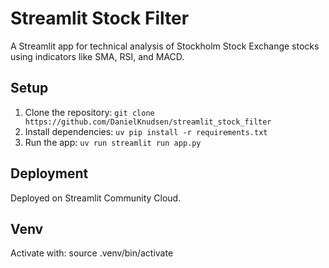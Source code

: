 # Streamlit Stock Filter
A Streamlit app for technical analysis of Stockholm Stock Exchange stocks using indicators like SMA, RSI, and MACD.

## Setup
1. Clone the repository: `git clone https://github.com/DanielKnudsen/streamlit_stock_filter`
2. Install dependencies: `uv pip install -r requirements.txt`
3. Run the app: `uv run streamlit run app.py`

## Deployment
Deployed on Streamlit Community Cloud.

## Venv

Activate with:
source .venv/bin/activate

